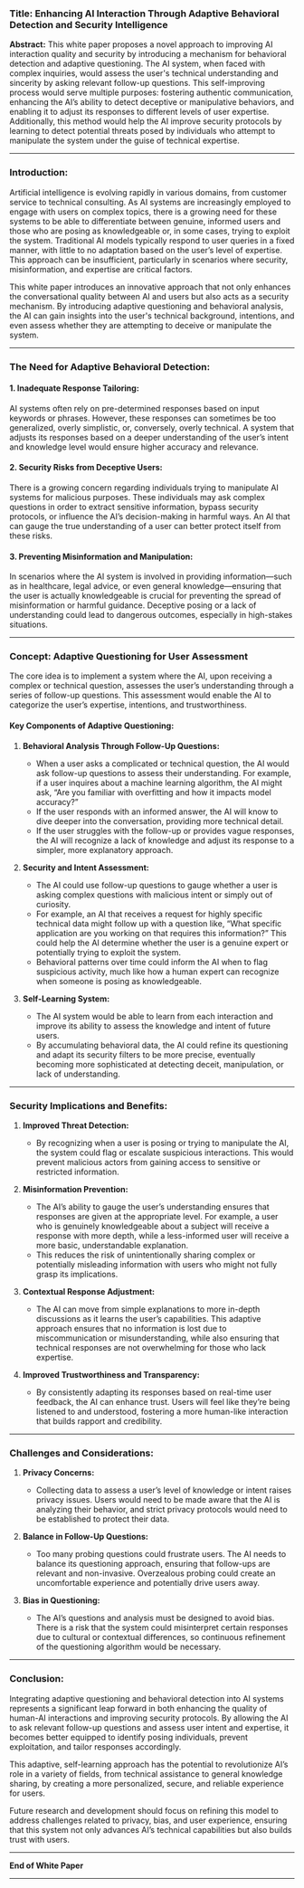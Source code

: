 ### **Title: Enhancing AI Interaction Through Adaptive Behavioral Detection and Security Intelligence**

**Abstract:**
This white paper proposes a novel approach to improving AI interaction quality and security by introducing a mechanism for behavioral detection and adaptive questioning. The AI system, when faced with complex inquiries, would assess the user's technical understanding and sincerity by asking relevant follow-up questions. This self-improving process would serve multiple purposes: fostering authentic communication, enhancing the AI’s ability to detect deceptive or manipulative behaviors, and enabling it to adjust its responses to different levels of user expertise. Additionally, this method would help the AI improve security protocols by learning to detect potential threats posed by individuals who attempt to manipulate the system under the guise of technical expertise.

---

### **Introduction:**

Artificial intelligence is evolving rapidly in various domains, from customer service to technical consulting. As AI systems are increasingly employed to engage with users on complex topics, there is a growing need for these systems to be able to differentiate between genuine, informed users and those who are posing as knowledgeable or, in some cases, trying to exploit the system. Traditional AI models typically respond to user queries in a fixed manner, with little to no adaptation based on the user’s level of expertise. This approach can be insufficient, particularly in scenarios where security, misinformation, and expertise are critical factors.

This white paper introduces an innovative approach that not only enhances the conversational quality between AI and users but also acts as a security mechanism. By introducing adaptive questioning and behavioral analysis, the AI can gain insights into the user's technical background, intentions, and even assess whether they are attempting to deceive or manipulate the system.

---

### **The Need for Adaptive Behavioral Detection:**

#### **1. Inadequate Response Tailoring:**

AI systems often rely on pre-determined responses based on input keywords or phrases. However, these responses can sometimes be too generalized, overly simplistic, or, conversely, overly technical. A system that adjusts its responses based on a deeper understanding of the user’s intent and knowledge level would ensure higher accuracy and relevance.

#### **2. Security Risks from Deceptive Users:**

There is a growing concern regarding individuals trying to manipulate AI systems for malicious purposes. These individuals may ask complex questions in order to extract sensitive information, bypass security protocols, or influence the AI’s decision-making in harmful ways. An AI that can gauge the true understanding of a user can better protect itself from these risks.

#### **3. Preventing Misinformation and Manipulation:**

In scenarios where the AI system is involved in providing information—such as in healthcare, legal advice, or even general knowledge—ensuring that the user is actually knowledgeable is crucial for preventing the spread of misinformation or harmful guidance. Deceptive posing or a lack of understanding could lead to dangerous outcomes, especially in high-stakes situations.

---

### **Concept: Adaptive Questioning for User Assessment**

The core idea is to implement a system where the AI, upon receiving a complex or technical question, assesses the user’s understanding through a series of follow-up questions. This assessment would enable the AI to categorize the user’s expertise, intentions, and trustworthiness.

#### **Key Components of Adaptive Questioning:**

1. **Behavioral Analysis Through Follow-Up Questions:**

   * When a user asks a complicated or technical question, the AI would ask follow-up questions to assess their understanding. For example, if a user inquires about a machine learning algorithm, the AI might ask, “Are you familiar with overfitting and how it impacts model accuracy?”
   * If the user responds with an informed answer, the AI will know to dive deeper into the conversation, providing more technical detail.
   * If the user struggles with the follow-up or provides vague responses, the AI will recognize a lack of knowledge and adjust its response to a simpler, more explanatory approach.

2. **Security and Intent Assessment:**

   * The AI could use follow-up questions to gauge whether a user is asking complex questions with malicious intent or simply out of curiosity.
   * For example, an AI that receives a request for highly specific technical data might follow up with a question like, “What specific application are you working on that requires this information?” This could help the AI determine whether the user is a genuine expert or potentially trying to exploit the system.
   * Behavioral patterns over time could inform the AI when to flag suspicious activity, much like how a human expert can recognize when someone is posing as knowledgeable.

3. **Self-Learning System:**

   * The AI system would be able to learn from each interaction and improve its ability to assess the knowledge and intent of future users.
   * By accumulating behavioral data, the AI could refine its questioning and adapt its security filters to be more precise, eventually becoming more sophisticated at detecting deceit, manipulation, or lack of understanding.

---

### **Security Implications and Benefits:**

1. **Improved Threat Detection:**

   * By recognizing when a user is posing or trying to manipulate the AI, the system could flag or escalate suspicious interactions. This would prevent malicious actors from gaining access to sensitive or restricted information.

2. **Misinformation Prevention:**

   * The AI’s ability to gauge the user’s understanding ensures that responses are given at the appropriate level. For example, a user who is genuinely knowledgeable about a subject will receive a response with more depth, while a less-informed user will receive a more basic, understandable explanation.
   * This reduces the risk of unintentionally sharing complex or potentially misleading information with users who might not fully grasp its implications.

3. **Contextual Response Adjustment:**

   * The AI can move from simple explanations to more in-depth discussions as it learns the user’s capabilities. This adaptive approach ensures that no information is lost due to miscommunication or misunderstanding, while also ensuring that technical responses are not overwhelming for those who lack expertise.

4. **Improved Trustworthiness and Transparency:**

   * By consistently adapting its responses based on real-time user feedback, the AI can enhance trust. Users will feel like they’re being listened to and understood, fostering a more human-like interaction that builds rapport and credibility.

---

### **Challenges and Considerations:**

1. **Privacy Concerns:**

   * Collecting data to assess a user’s level of knowledge or intent raises privacy issues. Users would need to be made aware that the AI is analyzing their behavior, and strict privacy protocols would need to be established to protect their data.

2. **Balance in Follow-Up Questions:**

   * Too many probing questions could frustrate users. The AI needs to balance its questioning approach, ensuring that follow-ups are relevant and non-invasive. Overzealous probing could create an uncomfortable experience and potentially drive users away.

3. **Bias in Questioning:**

   * The AI’s questions and analysis must be designed to avoid bias. There is a risk that the system could misinterpret certain responses due to cultural or contextual differences, so continuous refinement of the questioning algorithm would be necessary.

---

### **Conclusion:**

Integrating adaptive questioning and behavioral detection into AI systems represents a significant leap forward in both enhancing the quality of human-AI interactions and improving security protocols. By allowing the AI to ask relevant follow-up questions and assess user intent and expertise, it becomes better equipped to identify posing individuals, prevent exploitation, and tailor responses accordingly.

This adaptive, self-learning approach has the potential to revolutionize AI’s role in a variety of fields, from technical assistance to general knowledge sharing, by creating a more personalized, secure, and reliable experience for users.

Future research and development should focus on refining this model to address challenges related to privacy, bias, and user experience, ensuring that this system not only advances AI’s technical capabilities but also builds trust with users.

---

**End of White Paper**

---
